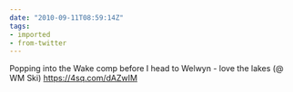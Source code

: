 ```yaml
---
date: "2010-09-11T08:59:14Z"
tags:
- imported
- from-twitter
---
```

Popping into the Wake comp before I head to Welwyn - love the lakes \(@ WM Ski) https://4sq.com/dAZwIM

